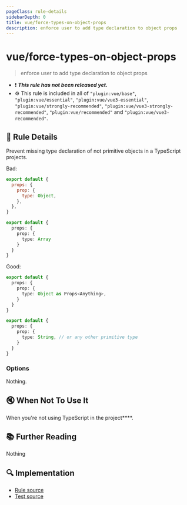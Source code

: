 ```yaml
---
pageClass: rule-details
sidebarDepth: 0
title: vue/force-types-on-object-props
description: enforce user to add type declaration to object props
---
```

# vue/force-types-on-object-props

> enforce user to add type declaration to object props

- :exclamation: <badge text="This rule has not been released yet." vertical="middle" type="error"> ***This rule has not been released yet.*** </badge>
- :gear: This rule is included in all of `"plugin:vue/base"`, `"plugin:vue/essential"`, `"plugin:vue/vue3-essential"`, `"plugin:vue/strongly-recommended"`, `"plugin:vue/vue3-strongly-recommended"`, `"plugin:vue/recommended"` and `"plugin:vue/vue3-recommended"`.

## :book: Rule Details

Prevent missing type declaration of not primitive objects in a TypeScript projects.

Bad:

<eslint-code-block :rules="{'vue/force-types-on-object-props': ['error']}">

```js
export default {
  props: {
    prop: {
      type: Object,
    },
  },
}
```

</eslint-code-block>

<eslint-code-block :rules="{'vue/force-types-on-object-props': ['error']}">

```ts
export default {
  props: {
    prop: {
      type: Array
    }
  }
}
```

</eslint-code-block>

Good:

<eslint-code-block :rules="{'vue/force-types-on-object-props': ['error']}">

```ts
export default {
  props: {
    prop: {
      type: Object as Props<Anything>,
    }
  }
}
```

</eslint-code-block>

<eslint-code-block :rules="{'vue/force-types-on-object-props': ['error']}">

```ts
export default {
  props: {
    prop: {
      type: String, // or any other primitive type
    }
  }
}
```

</eslint-code-block>

### Options

Nothing.

## :mute: When Not To Use It

When you're not using TypeScript in the project****.

## :books: Further Reading

Nothing

## :mag: Implementation

- [Rule source](https://github.com/vuejs/eslint-plugin-vue/blob/master/lib/rules/force-types-on-object-props.js)
- [Test source](https://github.com/vuejs/eslint-plugin-vue/blob/master/tests/lib/rules/force-types-on-object-props.js)
